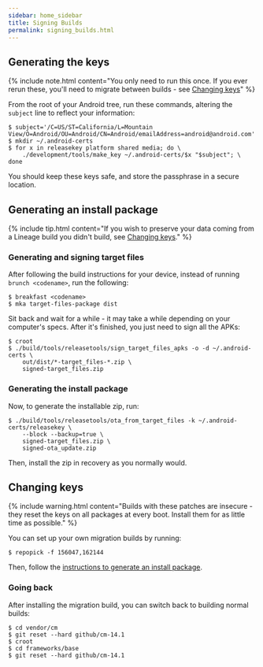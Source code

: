 ```yaml
---
sidebar: home_sidebar
title: Signing Builds
permalink: signing_builds.html
---
```

## Generating the keys

{% include note.html content="You only need to run this once. If you ever rerun these, you'll need to
migrate between builds - see [Changing keys](#changing-keys)" %}

From the root of your Android tree, run these commands, altering the `subject` line to reflect your information:

```
$ subject='/C=US/ST=California/L=Mountain View/O=Android/OU=Android/CN=Android/emailAddress=android@android.com'
$ mkdir ~/.android-certs
$ for x in releasekey platform shared media; do \
    ./development/tools/make_key ~/.android-certs/$x "$subject"; \
done
```

You should keep these keys safe, and store the passphrase in a secure location.

## Generating an install package

{% include tip.html content="If you wish to preserve your data coming from a Lineage build you
didn't build, see [Changing keys](#changing-keys)." %}

### Generating and signing target files

After following the build instructions for your device, instead of running `brunch <codename>`,
run the following:

```
$ breakfast <codename>
$ mka target-files-package dist
```

Sit back and wait for a while - it may take a while depending on your computer's specs. After
it's finished, you just need to sign all the APKs:

```
$ croot
$ ./build/tools/releasetools/sign_target_files_apks -o -d ~/.android-certs \
    out/dist/*-target_files-*.zip \
    signed-target_files.zip
```

### Generating the install package

Now, to generate the installable zip, run:

```
$ ./build/tools/releasetools/ota_from_target_files -k ~/.android-certs/releasekey \
    --block --backup=true \
    signed-target_files.zip \
    signed-ota_update.zip
```

Then, install the zip in recovery as you normally would.

## Changing keys

{% include warning.html content="Builds with these patches are insecure - they reset the keys
on all packages at every boot. Install them for as little time as possible." %}

You can set up your own migration builds by running:

```
$ repopick -f 156047,162144
```

Then, follow the [instructions to generate an install package](#generating-an-install-package).

### Going back

After installing the migration build, you can switch back to building normal builds:

```
$ cd vendor/cm
$ git reset --hard github/cm-14.1
$ croot
$ cd frameworks/base
$ git reset --hard github/cm-14.1
```
